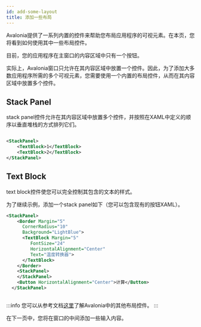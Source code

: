 ```yaml
---
id: add-some-layout
title: 添加一些布局
---
```


Avalonia提供了一系列内置的控件来帮助您布局应用程序的可视元素。在本页，您将看到如何使用其中一些布局控件。

目前，您的应用程序在主窗口的内容区域中只有一个按钮。

实际上，Avalonia窗口只允许在其内容区域中放置一个控件。因此，为了添加大多数应用程序所需的多个可视元素，您需要使用一个内置的布局控件，从而在其内容区域中放置多个控件。

## Stack Panel

stack panel控件允许在其内容区域中放置多个控件，并按照在XAML中定义的顺序以垂直堆栈的方式排列它们。



<div style={{textAlign: 'center'}}>
    <img src="/img/get-started/add-some-layout/image (40) (1) (1).png" alt="" />
</div>

```xml
<StackPanel>
    <TextBlock>1</TextBlock>
    <TextBlock>2</TextBlock>
</StackPanel>
```

## Text Block

text block控件使您可以完全控制其包含的文本的样式。

为了继续示例，添加一个stack panel如下（您可以包含现有的按钮XAML）。

```xml
<StackPanel>
    <Border Margin="5" 
      CornerRadius="10"
      Background="LightBlue">
      <TextBlock Margin="5"
         FontSize="24" 
         HorizontalAlignment="Center"
         Text="温度转换器">
      </TextBlock>
    </Border>
    <StackPanel>
    </StackPanel>    
    <Button HorizontalAlignment="Center">计算</Button>
  </StackPanel>
```

<div style={{textAlign: 'center'}}>
    <img src="/img/get-started/add-some-layout/image (41) (1).png" alt="" />
</div>

:::info
您可以从参考文档[这里](../../reference/controls/layout-controls.md)了解Avalonia中的其他布局控件。
:::

在下一页中，您将在窗口的中间添加一些输入内容。